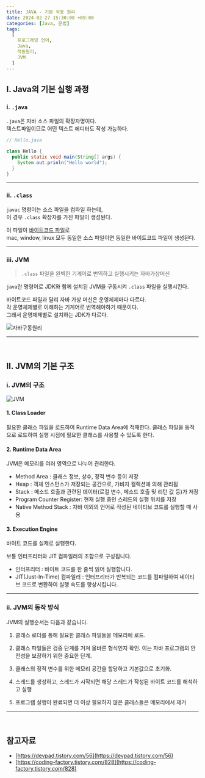 ```yaml
---
title: JAVA - 기본 작동 원리
date: 2024-02-27 15:30:00 +09:00
categories: [Java, 문법]
tags:
  [
    프로그래밍 언어,
    Java,
    작동원리,
    JVM
  ]
---
```


## Ⅰ. Java의 기본 실행 과정

### ⅰ. `.java`

`.java`은 자바 소스 파일의 확장자명이다.  
텍스트파일이므로 어떤 텍스트 에디터도 작성 가능하다.

```java
// Hello.java

class Hello {
  public static void main(String[] args) {
    System.out.prinln("Hello world");
  }
}
```

<hr>

### ⅱ. `.class`

`javac` 명령어는 소스 파일을 컴파일 하는데,  
이 경우 `.class` 확장자를 가진 파일이 생성된다.

이 파일이 <u>바이트코드 파일</u>로  
mac, window, linux 모두 동일한 소스 파일이면 동일한 바이트코드 파일이 생성된다.

<hr>

### ⅲ. JVM

> `.class` 파일을 완벽한 기계어로 번역하고 실행시키는 자바가상머신

`java`란 명령어로 JDK와 함께 설치된 JVM을 구동시켜 `.class` 파일을 실행시킨다.  

바이트코드 파일과 달리 자바 가상 머신은 운영체제마다 다르다.  
각 운영체제별로 이해하는 기계어로 번역해야하기 때문이다.  
그래서 운영체제별로 설치하는 JDK가 다르다.

![자바구동원리](https://blog.kakaocdn.net/dn/tmLpv/btrrQsh23RM/VyS1jhoUtcszuemDz6dZH1/img.jpg)

<hr><br>

## Ⅱ. JVM의 기본 구조

### ⅰ. JVM의 구조

![JVM](https://img1.daumcdn.net/thumb/R1280x0/?scode=mtistory2&fname=https%3A%2F%2Fblog.kakaocdn.net%2Fdn%2FcQRqku%2Fbtru0vJ6Ixx%2F9qCTW7ChXc80fGfQUrT4B0%2Fimg.png)

#### 1. Class Loader

필요한 클래스 파일을 로드하여 Runtime Data Area에 적재한다.
클래스 파일을 동적으로 로드하여 실행 시점에 필요한 클래스를 사용할 수 있도록 한다.

#### 2. Runtime Data Area

JVM은 메모리를 여러 영역으로 나누어 관리한다.

- Method Area : 클래스 정보, 상수, 정적 변수 등이 저장
- Heap : 객체 인스턴스가 저장되는 공간으로, 가비지 컬렉션에 의해 관리됨
- Stack : 메소드 호출과 관련된 데이터(로컬 변수, 메소드 호출 및 리턴 값 등)가 저장
- Program Counter Register: 현재 실행 중인 스레드의 실행 위치를 저장
- Native Method Stack : 자바 이외의 언어로 작성된 네이티브 코드를 실행할 때 사용
#### 3. Execution Engine

바이트 코드를 실제로 실행한다.

보통 인터프리터와 JIT 컴파일러의 조합으로 구성됩니다.
- 인터프리터 : 바이트 코드를 한 줄씩 읽어 실행합니다.
- JIT(Just-In-Time) 컴파일러 : 인터프리터가 반복되는 코드를 컴파일하여 네이티브 코드로 변환하여 실행 속도를 향상시킵니다.

<hr>

### ⅱ. JVM의 동작 방식

JVM의 실행순서는 다음과 같습니다.

1. 클래스 로더를 통해 필요한 클래스 파일들을 메모리에 로드.

2. 클래스 파일들은 검증 단계를 거쳐 올바른 형식인지 확인. 이는 자바 프로그램의 안전성을 보장하기 위한 중요한 단계.

3. 클래스의 정적 변수를 위한 메모리 공간을 할당하고 기본값으로 초기화.

4. 스레드를 생성하고, 스레드가 시작되면 해당 스레드가 작성된 바이트 코드를 해석하고 실행

5. 프로그램 실행이 완료되면 더 이상 필요하지 않은 클래스들은 메모리에서 제거

<hr><br>

## 참고자료

- [https://devpad.tistory.com/56](https://devpad.tistory.com/56)
- [https://coding-factory.tistory.com/828](https://coding-factory.tistory.com/828)